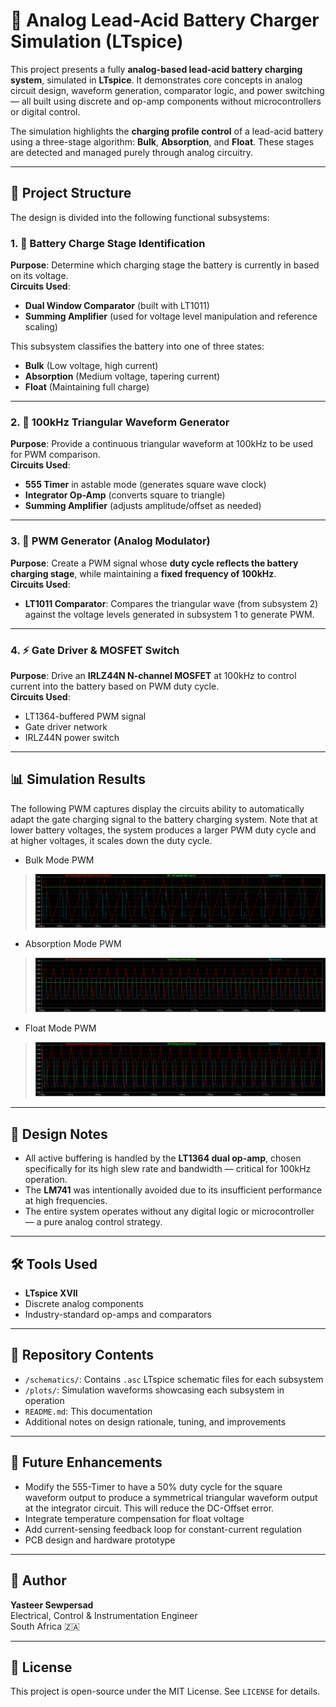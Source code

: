 # 🪫 Analog Lead-Acid Battery Charger Simulation (LTspice)

This project presents a fully **analog-based lead-acid battery charging system**, simulated in **LTspice**. It demonstrates core concepts in analog circuit design, waveform generation, comparator logic, and power switching — all built using discrete and op-amp components without microcontrollers or digital control.

The simulation highlights the **charging profile control** of a lead-acid battery using a three-stage algorithm: **Bulk**, **Absorption**, and **Float**. These stages are detected and managed purely through analog circuitry.

---

## 🧩 Project Structure

The design is divided into the following functional subsystems:

### 1. 🔋 Battery Charge Stage Identification
**Purpose**: Determine which charging stage the battery is currently in based on its voltage.  
**Circuits Used**:
- **Dual Window Comparator** (built with LT1011)
- **Summing Amplifier** (used for voltage level manipulation and reference scaling)

This subsystem classifies the battery into one of three states:
- **Bulk** (Low voltage, high current)
- **Absorption** (Medium voltage, tapering current)
- **Float** (Maintaining full charge)

---

### 2. 📐 100kHz Triangular Waveform Generator
**Purpose**: Provide a continuous triangular waveform at 100kHz to be used for PWM comparison.  
**Circuits Used**:
- **555 Timer** in astable mode (generates square wave clock)
- **Integrator Op-Amp** (converts square to triangle)
- **Summing Amplifier** (adjusts amplitude/offset as needed)

---

### 3. 🧠 PWM Generator (Analog Modulator)
**Purpose**: Create a PWM signal whose **duty cycle reflects the battery charging stage**, while maintaining a **fixed frequency of 100kHz**.  
**Circuits Used**:
- **LT1011 Comparator**: Compares the triangular wave (from subsystem 2) against the voltage levels generated in subsystem 1 to generate PWM.

---

### 4. ⚡ Gate Driver & MOSFET Switch
**Purpose**: Drive an **IRLZ44N N-channel MOSFET** at 100kHz to control current into the battery based on PWM duty cycle.  
**Circuits Used**:
- LT1364-buffered PWM signal
- Gate driver network
- IRLZ44N power switch

---

## 📊 Simulation Results
The following PWM captures display the circuits ability to automatically adapt the gate charging signal to the battery charging system.
Note that at lower battery voltages, the system produces a larger PWM duty cycle and at higher voltages, it scales down the duty cycle.

* Bulk Mode PWM
> ![Bulk Mode PWM](Simulation_Results/BulkModeChargingReference.PNG)

* Absorption Mode PWM
> ![Absorption Mode PWM](Simulation_Results/AbsorptionModeChargingReference.PNG)

* Float Mode PWM
> ![Float Mode PWM](Simulation_Results/FloatModeChargingReference.PNG)
---

## 🧠 Design Notes

- All active buffering is handled by the **LT1364 dual op-amp**, chosen specifically for its high slew rate and bandwidth — critical for 100kHz operation.
- The **LM741** was intentionally avoided due to its insufficient performance at high frequencies.
- The entire system operates without any digital logic or microcontroller — a pure analog control strategy.

---

## 🛠️ Tools Used

- **LTspice XVII**
- Discrete analog components
- Industry-standard op-amps and comparators

---

## 📁 Repository Contents

- `/schematics/`: Contains `.asc` LTspice schematic files for each subsystem
- `/plots/`: Simulation waveforms showcasing each subsystem in operation
- `README.md`: This documentation
- Additional notes on design rationale, tuning, and improvements

---

## 📌 Future Enhancements

- Modify the 555-Timer to have a 50% duty cycle for the square waveform output to produce a symmetrical triangular waveform output at the integrator circuit. This will reduce the DC-Offset error.
- Integrate temperature compensation for float voltage
- Add current-sensing feedback loop for constant-current regulation
- PCB design and hardware prototype

---

## 👤 Author

**Yasteer Sewpersad**  
Electrical, Control & Instrumentation Engineer  
South Africa 🇿🇦

---

## 📜 License

This project is open-source under the MIT License. See `LICENSE` for details.
